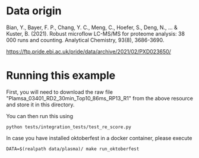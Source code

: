 # Data origin

Bian, Y., Bayer, F. P., Chang, Y. C., Meng, C., Hoefer, S., Deng, N., ... & Kuster, B. (2021). Robust microflow LC-MS/MS for proteome analysis: 38 000 runs and counting. Analytical Chemistry, 93(8), 3686-3690.

https://ftp.pride.ebi.ac.uk/pride/data/archive/2021/02/PXD023650/

# Running this example

First, you will need to download the raw file "Plamsa_03401_RD2_30min_Top10_86ms_RP13_R1" from the above resource and store it in this directory.

You can then run this using

```
python tests/integration_tests/test_re_score.py
```

In case you have installed oktoberfest in a docker container, please execute

```
DATA=$(realpath data/plasma)/ make run_oktoberfest
```
